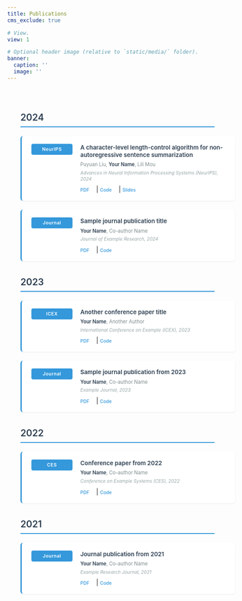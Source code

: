 ```yaml
---
title: Publications
cms_exclude: true

# View.
view: 1

# Optional header image (relative to `static/media/` folder).
banner:
  caption: ''
  image: ''
---
```


<div class="publications">

## 2024

<div class="publication-entry">
  <div class="conference-box">NeurIPS</div>
  <div class="publication-content">
    <div class="title">A character-level length-control algorithm for non-autoregressive sentence summarization</div>
    <div class="authors">Puyuan Liu, <strong>Your Name</strong>, Lili Mou</div>
    <div class="venue">Advances in Neural Information Processing Systems (NeurIPS), 2024</div>
    <div class="links">
      <a href="https://proceedings.neurips.cc/paper_files/paper/2022/file/bb0f9af6a4881ccb6e14c11b8b4be710-Paper-Conference.pdf">PDF</a> | 
      <a href="https://github.com/MANGA-UOFA/NACC">Code</a> | 
      <a href="https://neurips.cc/media/neurips-2022/Slides/53964.pdf">Slides</a>
    </div>
  </div>
</div>

<div class="publication-entry">
  <div class="conference-box">Journal</div>
  <div class="publication-content">
    <div class="title">Sample journal publication title</div>
    <div class="authors"><strong>Your Name</strong>, Co-author Name</div>
    <div class="venue">Journal of Example Research, 2024</div>
    <div class="links">
      <a href="#">PDF</a> | <a href="#">Code</a>
    </div>
  </div>
</div>

## 2023

<div class="publication-entry">
  <div class="conference-box">ICEX</div>
  <div class="publication-content">
    <div class="title">Another conference paper title</div>
    <div class="authors"><strong>Your Name</strong>, Another Author</div>
    <div class="venue">International Conference on Example (ICEX), 2023</div>
    <div class="links">
      <a href="#">PDF</a> | <a href="#">Code</a>
    </div>
  </div>
</div>

<div class="publication-entry">
  <div class="conference-box">Journal</div>
  <div class="publication-content">
    <div class="title">Sample journal publication from 2023</div>
    <div class="authors"><strong>Your Name</strong>, Co-author Name</div>
    <div class="venue">Example Journal, 2023</div>
    <div class="links">
      <a href="#">PDF</a> | <a href="#">Code</a>
    </div>
  </div>
</div>

## 2022

<div class="publication-entry">
  <div class="conference-box">CES</div>
  <div class="publication-content">
    <div class="title">Conference paper from 2022</div>
    <div class="authors"><strong>Your Name</strong>, Co-author Name</div>
    <div class="venue">Conference on Example Systems (CES), 2022</div>
    <div class="links">
      <a href="#">PDF</a> | <a href="#">Code</a>
    </div>
  </div>
</div>

## 2021

<div class="publication-entry">
  <div class="conference-box">Journal</div>
  <div class="publication-content">
    <div class="title">Journal publication from 2021</div>
    <div class="authors"><strong>Your Name</strong>, Co-author Name</div>
    <div class="venue">Example Research Journal, 2021</div>
    <div class="links">
      <a href="#">PDF</a> | <a href="#">Code</a>
    </div>
  </div>
</div>

</div>

<style>
.publications {
  max-width: 1400px;
  margin: 0 auto;
  padding: 20px 40px;
  font-family: -apple-system, BlinkMacSystemFont, "Segoe UI", Roboto, "Helvetica Neue", Arial, sans-serif;
}

.publications h2 {
  color: #2c3e50;
  border-bottom: 2px solid #3498db;
  padding-bottom: 8px;
  margin-top: 35px;
  margin-bottom: 20px;
  font-size: 1.5em;
  font-weight: 600;
}

.publication-entry {
  display: flex;
  margin-bottom: 20px;
  padding: 18px 22px;
  background-color: #ffffff;
  border-radius: 6px;
  border-left: 3px solid #3498db;
  box-shadow: 0 1px 3px rgba(0,0,0,0.08);
  width: 100%;
  transition: all 0.2s ease;
}

.publication-entry:hover {
  box-shadow: 0 2px 8px rgba(0,0,0,0.12);
  transform: translateY(-1px);
}

.conference-box {
  background-color: #3498db;
  color: white;
  padding: 6px 12px;
  border-radius: 4px;
  font-weight: 600;
  font-size: 0.75em;
  text-align: center;
  min-width: 70px;
  height: fit-content;
  margin-right: 18px;
  flex-shrink: 0;
  letter-spacing: 0.5px;
}

.publication-content {
  flex: 1;
  min-width: 0;
}

.publication-content .title {
  font-size: 0.95em;
  font-weight: 600;
  color: #2c3e50;
  margin-bottom: 6px;
  line-height: 1.3;
}

.publication-content .authors {
  color: #7f8c8d;
  margin-bottom: 4px;
  font-size: 0.8em;
  line-height: 1.4;
}

.publication-content .venue {
  color: #95a5a6;
  font-style: italic;
  margin-bottom: 8px;
  font-size: 0.75em;
  line-height: 1.3;
}

.publication-content .links {
  margin-top: 6px;
}

.publication-content .links a {
  color: #3498db;
  text-decoration: none;
  margin-right: 12px;
  font-weight: 500;
  font-size: 0.75em;
  transition: color 0.2s ease;
}

.publication-content .links a:hover {
  color: #2980b9;
  text-decoration: underline;
}

.publications strong {
  color: #2c3e50;
  font-weight: 600;
}

@media (max-width: 1200px) {
  .publications {
    max-width: 1200px;
    padding: 20px 30px;
  }
}

@media (max-width: 768px) {
  .publications {
    max-width: 100%;
    padding: 20px;
  }
  
  .publication-entry {
    flex-direction: column;
    padding: 16px 18px;
  }
  
  .conference-box {
    margin-bottom: 12px;
    margin-right: 0;
    align-self: flex-start;
  }
}
</style>
